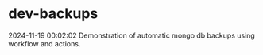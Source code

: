 # dev-backups
2024-11-19 00:02:02 Demonstration of automatic mongo db backups using workflow and actions.
